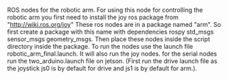 ROS nodes for the robotic arm.
For using this node for controlling the robotic arm you first need to install the joy ros package from 
"http://wiki.ros.org/joy"
These ros nodes are in a package named  "arm". So first create a package with this name with dependencies rospy std_msgs sensor_msgs geometry_msgs.
Then place these nodes inside the script directory inside the package.
To run the nodes use the launch file robotic_arm_final.launch. It will also run the joy nodes. for the serial nodes run the two_arduino.launch file on jetson.
(First run the drive launch file as the joystick js0 is by default for drive and js1 is by default for arm.).



